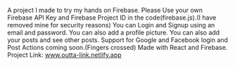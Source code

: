 A project I made to try my hands on Firebase.
Please Use your own Firebase API Key and Firebase Project ID in the code(firebase.js).(I have removed mine for security reasons)
You can Login and Signup using an email and password.
You can also add a profile picture.
You can also add your posts and see other posts.
Support for Google and Facebook login and Post Actions coming soon.(Fingers crossed)
Made with React and Firebase.
Project Link: www.outta-link.netlify.app
